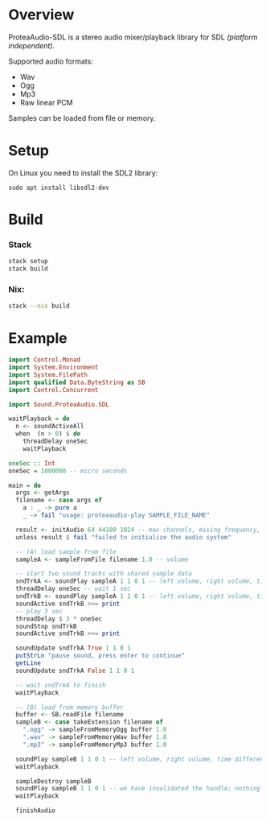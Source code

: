 # Overview

ProteaAudio-SDL is a stereo audio mixer/playback library for SDL *(platform independent)*.

Supported audio formats:
- Wav
- Ogg
- Mp3
- Raw linear PCM

Samples can be loaded from file or memory.

# Setup

On Linux you need to install the SDL2 library:
```
sudo apt install libsdl2-dev
```

# Build

### Stack

```bash
stack setup
stack build
```

### Nix:

``` bash
stack --nix build
```

# Example

```haskell
import Control.Monad
import System.Environment
import System.FilePath
import qualified Data.ByteString as SB
import Control.Concurrent

import Sound.ProteaAudio.SDL

waitPlayback = do
  n <- soundActiveAll
  when  (n > 0) $ do
    threadDelay oneSec
    waitPlayback

oneSec :: Int
oneSec = 1000000 -- micro seconds

main = do
  args <- getArgs
  filename <- case args of
    a : _ -> pure a
    _ -> fail "usage: proteaaudio-play SAMPLE_FILE_NAME"

  result <- initAudio 64 44100 1024 -- max channels, mixing frequency, mixing buffer size
  unless result $ fail "failed to initialize the audio system"

  -- (A) load sample from file
  sampleA <- sampleFromFile filename 1.0 -- volume

  -- start two sound tracks with shared sample data
  sndTrkA <- soundPlay sampleA 1 1 0 1 -- left volume, right volume, time difference between left and right, pitch factor for playback
  threadDelay oneSec -- wait 1 sec
  sndTrkB <- soundPlay sampleA 1 1 0 1 -- left volume, right volume, time difference between left and right, pitch factor for playback
  soundActive sndTrkB >>= print
  -- play 3 sec
  threadDelay $ 3 * oneSec
  soundStop sndTrkB
  soundActive sndTrkB >>= print

  soundUpdate sndTrkA True 1 1 0 1
  putStrLn "pause sound, press enter to continue"
  getLine
  soundUpdate sndTrkA False 1 1 0 1

  -- wait sndTrkA to finish
  waitPlayback

  -- (B) load from memory buffer
  buffer <- SB.readFile filename
  sampleB <- case takeExtension filename of
    ".ogg" -> sampleFromMemoryOgg buffer 1.0
    ".wav" -> sampleFromMemoryWav buffer 1.0
    ".mp3" -> sampleFromMemoryMp3 buffer 1.0

  soundPlay sampleB 1 1 0 1 -- left volume, right volume, time difference between left and right, pitch factor for playback
  waitPlayback

  sampleDestroy sampleB
  soundPlay sampleB 1 1 0 1 -- we have invalidated the handle; nothing should happen now
  waitPlayback

  finishAudio
```
